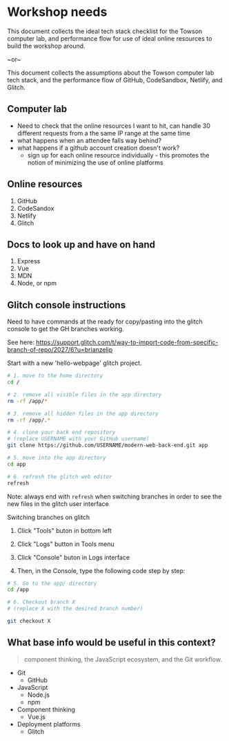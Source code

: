 # Workshop needs

This document collects the ideal tech stack checklist for the Towson computer lab, and performance flow for use of ideal online resources to build the workshop around.

~or~

This document collects the assumptions about the Towson computer lab tech stack, and the performance flow of GitHub, CodeSandbox, Netlify, and Glitch.

## Computer lab

- Need to check that the online resources I want to hit, can handle 30 different requests from a the same IP range at the same time
- what happens when an attendee falls way behind?
- what happens if a github account creation doesn't work?
  - sign up for each online resource individually - this promotes the notion of minimizing the use of online platforms

## Online resources

1. GitHub
2. CodeSandox
3. Netlify
4. Glitch

## Docs to look up and have on hand

1. Express
2. Vue
3. MDN
4. Node, or npm

## Glitch console instructions

Need to have commands at the ready for copy/pasting into the glitch console to get the GH branches working.

See here: https://support.glitch.com/t/way-to-import-code-from-specific-branch-of-repo/2027/6?u=brianzelip

Start with a new 'hello-webpage' glitch project.

```bash
# 1. move to the home directory
cd /

# 2. remove all visible files in the app directory
rm -rf /app/*

# 3. remove all hidden files in the app directory
rm -rf /app/.*

# 4. clone your back end repository
# (replace USERNAME with your GitHub username)
git clone https://github.com/USERNAME/modern-web-back-end.git app

# 5. move into the app directory
cd app

# 6. refresh the glitch web editor
refresh
```

Note: always end with `refresh` when switching branches in order to see the new files in the glitch user interface

Switching branches on glitch

1. Click "Tools" buton in bottom left

2. Click "Logs" button in Tools menu

3. Click "Console" buton in Logs interface

4. Then, in the Console, type the following code step by step: 

```bash
# 5. Go to the app/ directory
cd /app

# 6. Checkout branch X
# (replace X with the desired branch number)

git checkout X
```

## What base info would be useful in this context?

> component thinking, the JavaScript ecosystem, and the Git workflow.

- Git
  - GitHub
- JavaScript
  - Node.js
  - npm
- Component thinking
  - Vue.js
- Deployment platforms
  - Glitch
